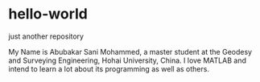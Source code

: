 # hello-world
just another repository

My Name is Abubakar Sani Mohammed, a master student at the Geodesy and Surveying Engineering, Hohai University, China. 
I love MATLAB and intend to learn a lot about its programming as well as others. 

